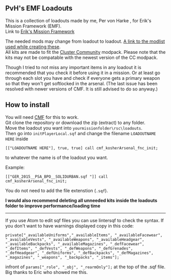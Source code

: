 ## PvH's EMF Loadouts
This is a collection of loadouts made by me, Per von Harke , for Erik's Mission Framework (EMF).                                                        
Link to [Erik's Mission Framework](https://github.com/clustermod/CMF3) 

The needed mods may change from loadout to loadout.
[A link to the modlist used while creating these](https://cluster-community.com/).                      
All kits are made to fit the [Cluster Community](https://discord.gg/JggdMFz) modpack.
Please note that the kits may not be compatable with the newest version of the CC modpack. 

Though I tried to not miss any important items in any loadout it is recommended that you check it before using it in a mission. 
Or at least go through each slot you have and check if everyone gets a primary weapon so that they won't get softlocked in the arsenal. 
(The last issue has been resolved with newer versions of CMF. It is still advised to do so anyway.)

## How to install
You will need [CMF](https://github.com/clustermod/CMF3) for this to work.                                                                           
Git clone the repository or download the zip (extract) to any folder.                                                         
Move the loadout you want into `yourmissionfolder\rsc\loadouts`.                                      
Then go into `initPlayerLocal.sqf` and change the filename `LOADOUTNAME HERE` inside 
```sqf
[["LOADOUTNAME HERE"], true, true] call cmf_kosherArsenal_fnc_init;
```
to whatever the name is of the loadout you want.

Example:
```sqf
[["GER_2015__PSA_BPO__SOLIDURBAN.sqf "]] call cmf_kosherArsenal_fnc_init;
```
You do not need to add the file extenstion (`.sqf`). 

**I would also recommend deleting all unneeded kits inside the loadouts folder to improve performance/loading time**

***
If you use Atom to edit sqf files you can use lintersqf to check the syntax. If you don't want to have warnings displayed copy in this code:
```sqf
private["_availableUniforms","_availableItems", "_availableFacewear", "_availableVests", "_availableWeapons", "_availableHeadgear", "_availableBackpacks", "_availableMagazines", "_defFacewear", "_defItems", "_defVests", "_defWeapons", "_defGrenades", "_defHeadgear", "_defUniforms", "_defBackpacks", "_defMagazines", "_magazines", "_weapons", "_backpacks", "_items"];
```
infront of `params["_role", "_obj", "_rearmOnly"];` at the top of the .sqf file.
Big thanks to Eric who showed me this. 
